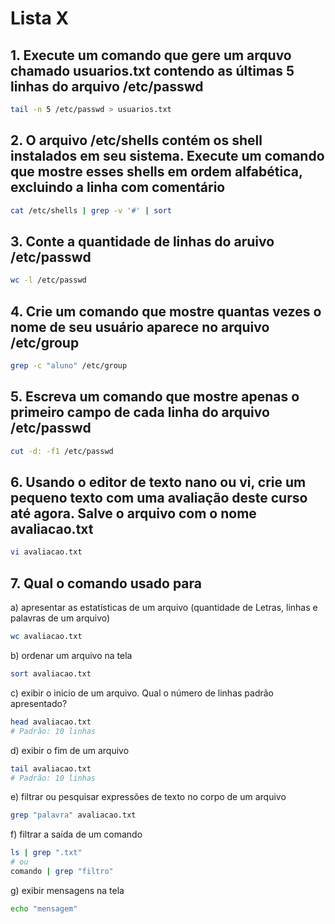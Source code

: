 # Lista X

## 1. Execute um comando que gere um arquvo chamado usuarios.txt contendo as últimas 5 linhas do arquivo /etc/passwd

```bash
tail -n 5 /etc/passwd > usuarios.txt
```

## 2. O arquivo /etc/shells contém os shell instalados em seu sistema. Execute um comando que mostre esses shells em ordem alfabética, excluindo a linha com comentário

```bash
cat /etc/shells | grep -v '#' | sort
```

## 3. Conte a quantidade de linhas do aruivo /etc/passwd

```bash
wc -l /etc/passwd
```

## 4. Crie um comando que mostre quantas vezes o nome de seu usuário aparece no arquivo /etc/group

```bash
grep -c "aluno" /etc/group
```

## 5. Escreva um comando que mostre apenas o primeiro campo de cada linha do arquivo /etc/passwd

```bash
cut -d: -f1 /etc/passwd
```

## 6. Usando o editor de texto nano ou vi, crie um pequeno texto com uma avaliação deste curso até agora. Salve o arquivo com o nome avaliacao.txt

```bash
vi avaliacao.txt
```

## 7. Qual o comando usado para

a) apresentar as estatísticas de um arquivo (quantidade de Letras, linhas e palavras de um arquivo)

```bash
wc avaliacao.txt
```

b) ordenar um arquivo na tela

```bash
sort avaliacao.txt
```

c) exibir o inicio de um arquivo. Qual o número de linhas padrão apresentado?

```bash
head avaliacao.txt
# Padrão: 10 linhas
```

d) exibir o fim de um arquivo

```bash
tail avaliacao.txt
# Padrão: 10 linhas
```

e) filtrar ou pesquisar expressões de texto no corpo de um arquivo

```bash
grep "palavra" avaliacao.txt
```

f) filtrar a saída de um comando

```bash
ls | grep ".txt"
# ou
comando | grep "filtro"
```

g) exibir mensagens na tela

```bash
echo "mensagem"
```
